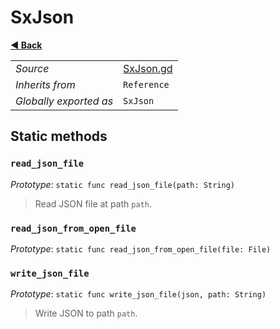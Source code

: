 # SxJson

**[◀️ Back](../readme.md)**

|    |     |
|----|-----|
|*Source*|[SxJson.gd](../../extensions/SxJson.gd)|
|*Inherits from*|`Reference`|
|*Globally exported as*|`SxJson`|

## Static methods

### `read_json_file`

*Prototype*: `static func read_json_file(path: String)`

> Read JSON file at path `path`.  
### `read_json_from_open_file`

*Prototype*: `static func read_json_from_open_file(file: File)`

### `write_json_file`

*Prototype*: `static func write_json_file(json, path: String)`

> Write JSON to path `path`.  
